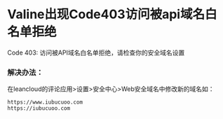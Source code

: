 # Valine出现Code403访问被api域名白名单拒绝

<!--more-->

Code 403: 访问被API域名白名单拒绝，请检查你的安全域名设置
### 解决办法：
在leancloud的评论应用>设置>安全中心>Web安全域名中修改新的域名如：
```
https://www.iubucuoo.com
https://iubucuoo.com
```


